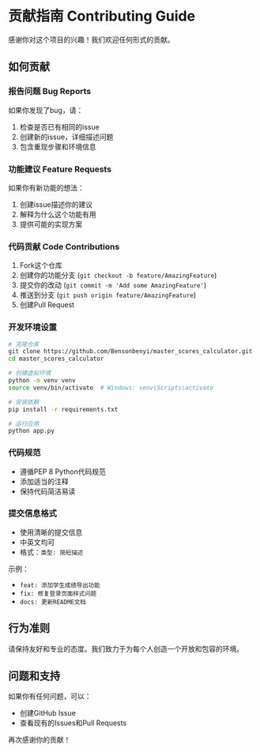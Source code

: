 # 贡献指南 Contributing Guide

感谢你对这个项目的兴趣！我们欢迎任何形式的贡献。

## 如何贡献

### 报告问题 Bug Reports
如果你发现了bug，请：
1. 检查是否已有相同的issue
2. 创建新的issue，详细描述问题
3. 包含重现步骤和环境信息

### 功能建议 Feature Requests
如果你有新功能的想法：
1. 创建issue描述你的建议
2. 解释为什么这个功能有用
3. 提供可能的实现方案

### 代码贡献 Code Contributions
1. Fork这个仓库
2. 创建你的功能分支 (`git checkout -b feature/AmazingFeature`)
3. 提交你的改动 (`git commit -m 'Add some AmazingFeature'`)
4. 推送到分支 (`git push origin feature/AmazingFeature`)
5. 创建Pull Request

### 开发环境设置
```bash
# 克隆仓库
git clone https://github.com/Bensonbenyi/master_scores_calculator.git
cd master_scores_calculator

# 创建虚拟环境
python -m venv venv
source venv/bin/activate  # Windows: venv\Scripts\activate

# 安装依赖
pip install -r requirements.txt

# 运行应用
python app.py
```

### 代码规范
- 遵循PEP 8 Python代码规范
- 添加适当的注释
- 保持代码简洁易读

### 提交信息格式
- 使用清晰的提交信息
- 中英文均可
- 格式：`类型: 简短描述`

示例：
- `feat: 添加学生成绩导出功能`
- `fix: 修复登录页面样式问题`
- `docs: 更新README文档`

## 行为准则

请保持友好和专业的态度。我们致力于为每个人创造一个开放和包容的环境。

## 问题和支持

如果你有任何问题，可以：
- 创建GitHub Issue
- 查看现有的Issues和Pull Requests

再次感谢你的贡献！
